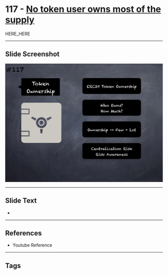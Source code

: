 # 117 - [No token user owns most of the supply](No%20token%20user%20owns%20most%20of%20the%20supply.md)

HERE_HERE

___
## Slide Screenshot
![0117.png](../../images/pitfalls_and_best_practices201/117.png)
___
## Slide Text
- 
___
## References
- Youtube Reference
___
## Tags